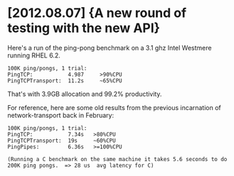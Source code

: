 

[2012.08.07] {A new round of testing with the new API}
============================================================

Here's a run of the ping-pong benchmark on a 3.1 ghz Intel Westmere
running RHEL 6.2.  

    100K ping/pongs, 1 trial:
    PingTCP:           4.987     >90%CPU
    PingTCPTransport:  11.2s     ~65%CPU

That's with 3.9GB allocation and 99.2% productivity.

For reference, here are some old results from the previous incarnation
of network-transport back in February:

    100K ping/pongs, 1 trial:
	PingTCP:           7.34s   >80%CPU 
	PingTCPTransport:  19s     ~60%CPU
	PingPipes:         6.36s   >=100%CPU

    (Running a C benchmark on the same machine it takes 5.6 seconds to do
    200K ping pongs.  => 28 us  avg latency for C)
